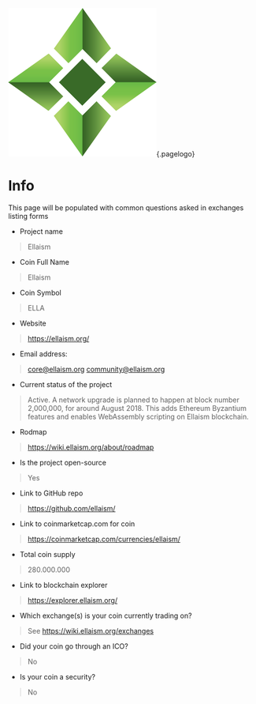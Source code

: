 ![Logo](/uploads/logo.png "Logo"){.pagelogo}
<!-- TITLE: Listing info -->
<!-- SUBTITLE: Ellaism - A stable network with no premine and no dev fees -->

# Info
This page will be populated with common questions asked in exchanges listing forms

* Project name
> Ellaism

* Coin Full Name
> Ellaism

* Coin Symbol
> ELLA

* Website
> https://ellaism.org/

* Email address:
> core@ellaism.org community@ellaism.org

* Current status of the project
> Active. A network upgrade is planned to happen at block number 2,000,000, for around August 2018. This adds Ethereum Byzantium features and enables WebAssembly scripting on Ellaism blockchain.

* Rodmap
> https://wiki.ellaism.org/about/roadmap

* Is the project open-source
> Yes

* Link to GitHub repo
> https://github.com/ellaism/

* Link to coinmarketcap.com for coin
> https://coinmarketcap.com/currencies/ellaism/

* Total coin supply
> 280.000.000

* Link to blockchain explorer
> https://explorer.ellaism.org/

* Which exchange(s) is your coin currently trading on?
> See https://wiki.ellaism.org/exchanges

* Did your coin go through an ICO?
> No

* Is your coin a security?
> No
